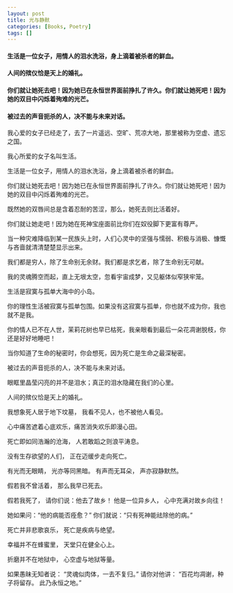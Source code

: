 ```yaml
---
layout: post
title: 光与静默
categories: [Books, Poetry]
tags: []
---
```

#### 生活是一位女子，用情人的泪水洗浴，身上滴着被杀者的鲜血。
#### 人间的殡仪恰是天上的婚礼。
#### 你们就让她死去吧！因为她已在永恒世界面前挣扎了许久。你们就让她死吧！因为她的双目中闪烁着殉难的光芒。
#### 被过去的声音扼杀的人，决不能与未来对话。
<!-- more -->
我心爱的女子已经走了，去了一片遥远、空旷、荒凉大地，那里被称为空虚、遗忘之国。

我心所爱的女子名叫生活。

生活是一位女子，用情人的泪水洗浴，身上滴着被杀者的鲜血。

你们就让她死去吧！因为她已在永恒世界面前挣扎了许久。你们就让她死吧！因为她的双目中闪烁着殉难的光芒。

既然她的双唇间总是含着忍耐的苦涩，那么，她死去则比活着好。

你们就让她走吧！因为她在死神宝座面前比你们在奴役脚下更富有尊严。

当一种灾难降临到某一民族头上时，人们心灵中的坚强与懦弱、积极与消极、慷慨与吝啬就清清楚楚显示出来。

我们都是穷人，除了生命别无余财。我们都是求乞者，除了生命别无可献。

我的灵魂腾空而起，直上无垠太空，忽看宇宙成梦，又见躯体似窄狭牢笼。

生活是寂寞与孤单大海中的小岛。

你的理性生活被寂寞与孤单包围。如果没有这寂寞与孤单，你也就不成为你，我也就不是我。

你的情人已不在人世，茉莉花树也早已枯死，我亲眼看到最后一朵花凋谢脱枝，你还是好好地睡吧！

当你知道了生命的秘密时，你会想死，因为死亡是生命之最深秘密。

被过去的声音扼杀的人，决不能与未来对话。

眼眶里晶莹闪亮的并不是泪水；真正的泪水隐藏在我们的心里。

人间的殡仪恰是天上的婚礼。

我想象死人居于地下坟墓， 我看不见人，也不被他人看见。

心中痛苦遮着心底欢乐，痛苦消失欢乐即漫心田。

死亡即如同浩瀚的沧海， 人若敢蹈之则浪平涛息。

没有生存欲望的人们， 正在迈缓步走向死亡。

有光而无眼睛， 光亦等同黑暗。 有声而无耳朵， 声亦寂静默然。

假若我不曾活着， 那么我早已死去。

假若我死了， 请你们说：他去了故乡！ 他是一位异乡人， 心中充满对故乡向往！

她如果问：“他的病能否痊愈？” 你们就说：“只有死神能祛除他的病。”

死亡并非悲歌哀乐， 死亡是疾病与绝望。

幸福并不在蜂蜜里， 天堂只在健全心上。

折磨并不在地狱中， 心空虚与地狱等量。

如果愚昧无知者说： “灵魂似肉体，一去不复归。” 请你对他讲： “百花均凋谢，种子将留存。 此乃永恒之地。”

